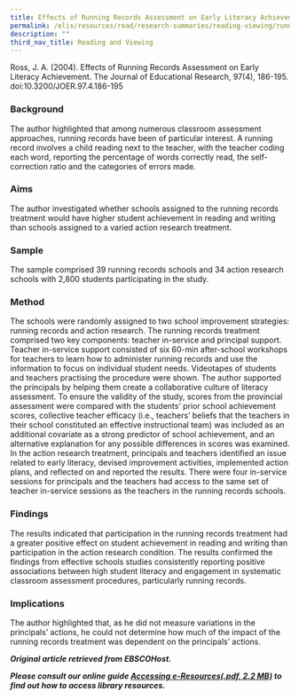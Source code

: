 ```yaml
---
title: Effects of Running Records Assessment on Early Literacy Achievement
permalink: /elis/resources/read/research-summaries/reading-viewing/running-records-assessment-on-early-literacy/
description: ""
third_nav_title: Reading and Viewing
---
```

Ross, J. A. (2004). Effects of Running Records Assessment on Early Literacy Achievement. The Journal of Educational Research, 97(4), 186-195. doi:10.3200/JOER.97.4.186-195

### Background

The author highlighted that among numerous classroom assessment approaches, running records have been of particular interest. A running record involves a child reading next to the teacher, with the teacher coding each word, reporting the percentage of words correctly read, the self-correction ratio and the categories of errors made.

### Aims

The author investigated whether schools assigned to the running records treatment would have higher student achievement in reading and writing than schools assigned to a varied action research treatment.

### Sample

The sample comprised 39 running records schools and 34 action research schools with 2,800 students participating in the study.

### Method

The schools were randomly assigned to two school improvement strategies: running records and action research. The running records treatment comprised two key components: teacher in-service and principal support. Teacher in-service support consisted of six 60-min after-school workshops for teachers to learn how to administer running records and use the information to focus on individual student needs. Videotapes of students and teachers practising the procedure were shown. The author supported the principals by helping them create a collaborative culture of literacy assessment. To ensure the validity of the study, scores from the provincial assessment were compared with the students’ prior school achievement scores, collective teacher efficacy (i.e., teachers’ beliefs that the teachers in their school constituted an effective instructional team) was included as an additional covariate as a strong predictor of school achievement, and an alternative explanation for any possible differences in scores was examined. In the action research treatment, principals and teachers identified an issue related to early literacy, devised improvement activities, implemented action plans, and reflected on and reported the results. There were four in-service sessions for principals and the teachers had access to the same set of teacher in-service sessions as the teachers in the running records schools.

### Findings

The results indicated that participation in the running records treatment had a greater positive effect on student achievement in reading and writing than participation in the action research condition. The results confirmed the findings from effective schools studies consistently reporting positive associations between high student literacy and engagement in systematic classroom assessment procedures, particularly running records.

### Implications

The author highlighted that, as he did not measure variations in the principals’ actions, he could not determine how much of the impact of the running records treatment was dependent on the principals’ actions.

_**Original article retrieved from EBSCOHost.**_  

**_Please consult our online guide [Accessing e-Resources(.pdf, 2.2 MB)](https://academyofsingaporeteachers-moe-edu-sg-admin.cwp.sg/elis/resources/read/research-summaries/reading-and-viewing/18e45074-6b1b-4ac7-811f-1a8da16c4f81 "Accessing e-Resources") to find out how to access library resources._**
